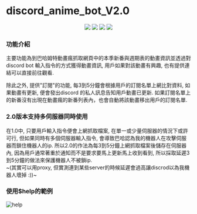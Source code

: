 # discord_anime_bot_V2.0

<p align="center">

<img src="https://img.shields.io/badge/made%20by-Alone-blue.svg" >

<img src="https://img.shields.io/badge/python-3.10.2-green.svg">
  
<img src="https://img.shields.io/badge/discord.py-1.7.3-green.svg">
 
<img src="https://badges.frapsoft.com/os/v1/open-source.svg?v=103" >

</p>

### 功能介紹
主要功能為到巴哈姆特動畫瘋抓取網頁中的本季新番與週期表的動畫資訊並透過對discord bot 輸入指令的方式獲得動畫資訊, 用戶如果對該動畫有興趣, 也有提供連結可以直接前往觀看.

除此之外, 提供"訂閱"的功能, 每3到5分鐘會根據用戶的訂閱名單上網比對資料, 如果動畫有更新, 便會發出discord 的私人訊息告知用戶動畫已更新.
如果訂閱名單上的新番沒有出現在動畫瘋的新番列表內，也會自動將該動畫移出用戶的訂閱名單.

### 2.0版本支持多伺服器同時使用
在1.0中, 只要用戶輸入指令便會上網抓取檔案, 在單一或少量伺服器的情況下或許可行, 但如果同時有多個伺服器輸入指令, 會導致巴哈認為我的機器人在攻擊伺服器而鎖住機器人的ip.
所以2.0的作法為每3到5分鐘上網抓取檔案後儲存在伺服器內, 因為用戶通常著重於通知而不是要求要馬上更新馬上收到看到, 所以採取延遲3到5分鐘的做法來保護機器人不被鎖ip.\
~(其實可以用proxy, 但實測連到某些server的時候延遲會過高讓discrod以為我機器人壞掉 :))~

### 使用$help的範例
![help](https://user-images.githubusercontent.com/90964498/166421108-dcec8838-60a1-40e0-a832-0a10d9d54e9d.gif)
